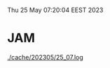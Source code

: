 Thu 25 May 07:20:04 EEST 2023
# JAM
<a href='./cache/202305/25_07.log'>./cache/202305/25_07.log</a>
